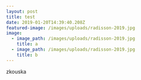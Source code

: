 ```yaml
---
layout: post
title: test
date: 2019-01-20T14:39:40.208Z
featured-image: /images/uploads/radisson-2019.jpg
image:
  - image_path: /images/uploads/radisson-2019.jpg
    title: a
  - image_path: /images/uploads/radisson-2019.jpg
    title: b
---
```

zkouska
